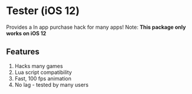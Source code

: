 # Tester (iOS 12)
Provides a In app purchase hack for many apps!
Note: **This package only works on iOS 12**
## Features
1. Hacks many games
2. Lua script compatibility
3. Fast, 100 fps animation
4. No lag - tested by many users

